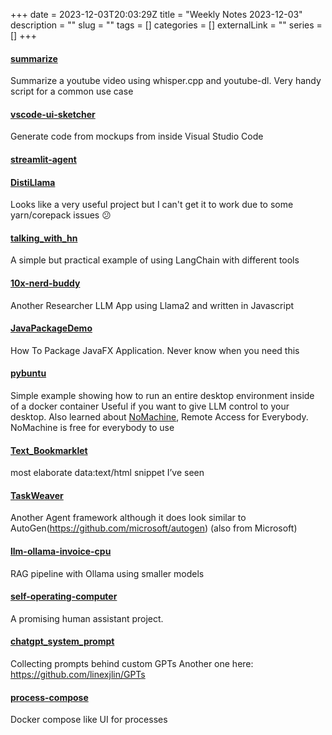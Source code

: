 +++
date = 2023-12-03T20:03:29Z
title = "Weekly Notes 2023-12-03"
description = ""
slug = "" 
tags = []
categories = []
externalLink = ""
series = []
+++

#### [summarize](https://github.com/fafrd/summarize)
Summarize a youtube video using whisper.cpp and youtube-dl. Very handy script for a common use case

#### [vscode-ui-sketcher](https://github.com/pAIrprogio/vscode-ui-sketcher)
Generate code from mockups from inside Visual Studio Code

#### [streamlit-agent](https://github.com/langchain-ai/streamlit-agent)

#### [DistiLlama](https://github.com/shreyaskarnik/DistiLlama)
Looks like a very useful project but I can't get it to work due to some yarn/corepack issues :confused:

#### [talking_with_hn](https://github.com/neural-maze/talking_with_hn)
A simple but practical example of using LangChain with different tools

#### [10x-nerd-buddy](https://github.com/jawerty/10x-nerd-buddy)
Another Researcher LLM App using Llama2 and written in Javascript

#### [JavaPackageDemo](https://github.com/heshanthenura/JavaPackageDemo)
How To Package JavaFX Application. Never know when you need this

#### [pybuntu](https://github.com/mgcollie/pybuntu)
Simple example showing how to run an entire desktop environment inside of a docker container
Useful if you want to give LLM control to your desktop. 
Also learned about [NoMachine](https://www.nomachine.com), Remote Access for Everybody. NoMachine is free for everybody to use

#### [Text_Bookmarklet](https://github.com/pwillia7/Text_Bookmarklet)
most elaborate data:text/html snippet I’ve seen

#### [TaskWeaver](https://github.com/microsoft/TaskWeaver)
Another Agent framework although it does look similar to AutoGen(https://github.com/microsoft/autogen) (also from Microsoft)

#### [llm-ollama-invoice-cpu](https://github.com/katanaml/llm-ollama-invoice-cpu)
RAG pipeline with Ollama using smaller models

#### [self-operating-computer](https://github.com/OthersideAI/self-operating-computer)
A promising human assistant project.

#### [chatgpt_system_prompt](https://github.com/LouisShark/chatgpt_system_prompt)
Collecting prompts behind custom GPTs
Another one here: https://github.com/linexjlin/GPTs

#### [process-compose](https://github.com/F1bonacc1/process-compose)
Docker compose like UI for processes

